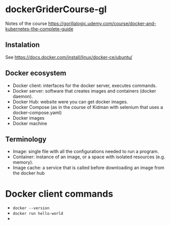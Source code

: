 # dockerGriderCourse-gl
Notes of the course https://gorillalogic.udemy.com/course/docker-and-kubernetes-the-complete-guide

## Instalation 
See https://docs.docker.com/install/linux/docker-ce/ubuntu/

## Docker ecosystem
* Docker client: interfaces for the docker server, executes commands.
* Docker server: software that creates images and containers (docker daemon).
* Docker Hub: website were you can get docker images.
* Docker Compose (as in the course of Kidman with selenium that uses a docker-compose.yaml)
* Docker images
* Docker machine

## Terminology
* Image: single file with all the configurations needed to run a program.
* Container: instance of an image, or a space with isolated resources (e.g. memory).
* Image cache: a service that is called before downloading an image from the docker hub

# Docker client commands
* `docker --version`
* `docker run hello-world`
* 



